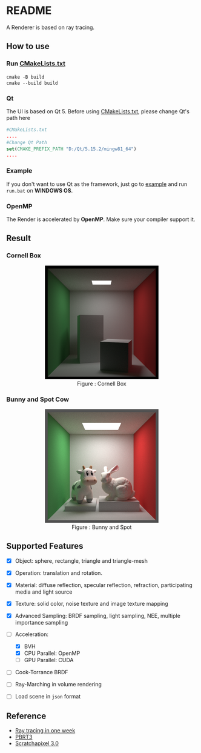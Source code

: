 # README

A Renderer is based on ray tracing.

## How to use

### Run [CMakeLists.txt](CMakeLists.txt)

````shell
cmake -B build
cmake --build build
````
### Qt

The UI is based on Qt 5. Before using [CMakeLists.txt](CMakeLists.txt), please change Qt's path here

```` cmake
#CMakeLists.txt
....
#Change Qt Path
set(CMAKE_PREFIX_PATH "D:/Qt/5.15.2/mingw81_64")
....
````
### Example

If you don't want to use Qt as the framework, just go to [example](./example) and run `run.bat` on **WINDOWS OS**.

### OpenMP

The Render is accelerated by **OpenMP**. Make sure your compiler support it.

## Result

### Cornell Box

<div align="center">
    <img src="./assets/default.png" width="300" title="Cornell Box">
    <div style="">
        Figure : Cornell Box
    </div>
</div>

### Bunny and Spot Cow

<div align="center">
    <img src="./assets/zoom.png" width="300" title="Bunny">
    <div style="">
        Figure : Bunny and Spot
    </div>
</div>

## Supported Features

- [x] Object:  sphere, rectangle, triangle and triangle-mesh 
- [x] Operation:  translation and rotation.
- [x] Material: diffuse reflection, specular reflection, refraction, participating media and light source
- [x] Texture: solid color, noise texture and image texture mapping
- [x] Advanced Sampling: BRDF sampling, light sampling, NEE, multiple importance sampling
- [ ] Acceleration:
  - [x] BVH
  - [x] CPU Parallel: OpenMP
  - [ ] GPU Parallel: CUDA
- [ ] Cook-Torrance BRDF
- [ ] Ray-Marching in volume rendering
- [ ] Load scene in `json` format


## Reference

- [Ray tracing in one week](https://raytracing.github.io/)
- [PBRT3](https://pbr-book.org/3ed-2018/contents)
- [Scratchapixel 3.0](https://www.scratchapixel.com/index.html)